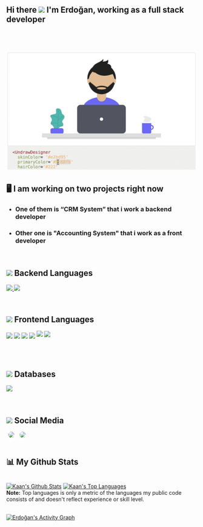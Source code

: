 ## Hi there <img src="https://raw.githubusercontent.com/MartinHeinz/MartinHeinz/master/wave.gif" width="30px">  I'm Erdoğan, working as a full stack developer
<br>

# [![erdodo_header](https://raw.githubusercontent.com/erdodo/erdodo/main/react-svg-component-library-1.gif)](https://google.com)

## 🖥 I am working on two projects right now
 - ### One of them is “CRM System” that i work a backend developer
 - ### Other one is "Accounting System" that i work as a front developer
<br>

## <img src="https://img.icons8.com/office/23/000000/code.png"/> Backend Languages
<a href="https://www.php.net/" target="_blank"> <img src="https://img.icons8.com/offices/40/000000/php-logo.png"/> </a>
<img src="https://cdn.iconscout.com/icon/free/png-256/codeigniter-4-1175201.png" style="width:40px">

<br>


## <img src="https://img.icons8.com/office/23/000000/media-queries.png"/> Frontend Languages
<a><img src="https://img.icons8.com/color/48/000000/javascript.png"/></a>
    <a><img src="https://img.icons8.com/color/48/000000/html-5.png"/></a>
    <a><img src="https://img.icons8.com/color/48/000000/css3.png"/></a>
    </a><img src="https://img.icons8.com/color/48/000000/bootstrap.png"/></a>
    <a><img src="https://cdn.iconscout.com/icon/free/png-256/vue-282497.png" style="width:40px; margin-bottom:5px"></a>
    <a><img src="https://cdn.iconscout.com/icon/free/png-256/jquery-10-1175155.png" style="width:41px; margin-bottom:4px;"></a>

<br>
<br>

## <img src="https://img.icons8.com/office/23/000000/database.png"/> Databases
   <a style="padding-right:8px;" href="https://www.mysql.com/" target="_blank"> <img src="https://img.icons8.com/fluent/50/000000/mysql-logo.png"/> </a>

<br>

## <img src="https://img.icons8.com/office/23/000000/share.png"/> Social Media
<a href='https://twitter.com/ErdoganYesil0' style="padding:5px"><img height="30" style="border-radius:50%" src="https://github.com/WaylonWalker/WaylonWalker/blob/main/icon/twitter.png?raw=true"></a>
<a href='https://www.linkedin.com/in/erdogan-yesil-7b7263b3/' style="padding:5px"> <img height="30" style="border-radius:50%" src="https://cdn-icons-png.flaticon.com/512/174/174857.png"></a>
<br>
<br>
## 📊 My Github Stats

  <br/>
    <a href="https://github.com/erdodo/github-readme-stats"><img alt="Kaan's Github Stats" src="https://github-readme-stats.vercel.app/api?username=erdodo&show_icons=true&count_private=true&theme=react&hide_border=true&bg_color=0D1117" /></a>
  <a href="https://github.com/erdodo/github-readme-stats"><img alt="Kaan's Top Languages" src="https://github-readme-stats.vercel.app/api/top-langs/?username=erdodo&langs_count=8&count_private=true&layout=compact&theme=react&hide_border=true&bg_color=0D1117" /></a>
  <br/>
  <b>Note:</b> Top languages is only a metric of the languages my public code consists of and doesn't reflect experience or skill level.


<br/>
<br/>

<a href="https://github.com/erdodo/github-readme-activity-graph"><img alt="Erdoğan's Activity Graph" src="https://activity-graph.herokuapp.com/graph?username=erdodo&bg_color=0D1117&color=5BCDEC&line=5BCDEC&point=FFFFFF&hide_border=true" /></a>

<br/>
<br/>

